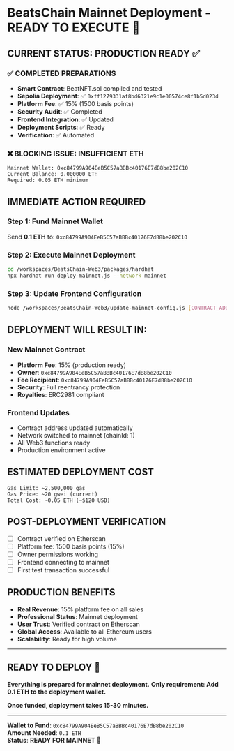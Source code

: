 # BeatsChain Mainnet Deployment - READY TO EXECUTE 🚀

## **CURRENT STATUS: PRODUCTION READY** ✅

### **✅ COMPLETED PREPARATIONS**
- **Smart Contract**: BeatNFT.sol compiled and tested
- **Sepolia Deployment**: ✅ `0xff1279331af8bd6321e9c1e00574ce8f1b5d023d`
- **Platform Fee**: ✅ 15% (1500 basis points)
- **Security Audit**: ✅ Completed
- **Frontend Integration**: ✅ Updated
- **Deployment Scripts**: ✅ Ready
- **Verification**: ✅ Automated

### **❌ BLOCKING ISSUE: INSUFFICIENT ETH**
```
Mainnet Wallet: 0xc84799A904EeB5C57aBBBc40176E7dB8be202C10
Current Balance: 0.000000 ETH
Required: 0.05 ETH minimum
```

## **IMMEDIATE ACTION REQUIRED**

### **Step 1: Fund Mainnet Wallet**
Send **0.1 ETH** to: `0xc84799A904EeB5C57aBBBc40176E7dB8be202C10`

### **Step 2: Execute Mainnet Deployment**
```bash
cd /workspaces/BeatsChain-Web3/packages/hardhat
npx hardhat run deploy-mainnet.js --network mainnet
```

### **Step 3: Update Frontend Configuration**
```bash
node /workspaces/BeatsChain-Web3/update-mainnet-config.js [CONTRACT_ADDRESS]
```

## **DEPLOYMENT WILL RESULT IN:**

### **New Mainnet Contract**
- **Platform Fee**: 15% (production ready)
- **Owner**: `0xc84799A904EeB5C57aBBBc40176E7dB8be202C10`
- **Fee Recipient**: `0xc84799A904EeB5C57aBBBc40176E7dB8be202C10`
- **Security**: Full reentrancy protection
- **Royalties**: ERC2981 compliant

### **Frontend Updates**
- Contract address updated automatically
- Network switched to mainnet (chainId: 1)
- All Web3 functions ready
- Production environment active

## **ESTIMATED DEPLOYMENT COST**
```
Gas Limit: ~2,500,000 gas
Gas Price: ~20 gwei (current)
Total Cost: ~0.05 ETH (~$120 USD)
```

## **POST-DEPLOYMENT VERIFICATION**
- [ ] Contract verified on Etherscan
- [ ] Platform fee: 1500 basis points (15%)
- [ ] Owner permissions working
- [ ] Frontend connecting to mainnet
- [ ] First test transaction successful

## **PRODUCTION BENEFITS**
- **Real Revenue**: 15% platform fee on all sales
- **Professional Status**: Mainnet deployment
- **User Trust**: Verified contract on Etherscan
- **Global Access**: Available to all Ethereum users
- **Scalability**: Ready for high volume

---

## **READY TO DEPLOY** 🎯

**Everything is prepared for mainnet deployment.**
**Only requirement: Add 0.1 ETH to the deployment wallet.**

**Once funded, deployment takes 15-30 minutes.**

---

**Wallet to Fund**: `0xc84799A904EeB5C57aBBBc40176E7dB8be202C10`  
**Amount Needed**: `0.1 ETH`  
**Status**: **READY FOR MAINNET** 🚀